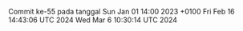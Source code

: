 Commit ke-55 pada tanggal Sun Jan 01 14:00 2023 +0100
Fri Feb 16 14:43:06 UTC 2024
Wed Mar  6 10:30:14 UTC 2024
